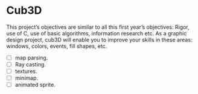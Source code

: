# Cub3D
This project’s objectives are similar to all this first year’s objectives: Rigor, use of C, use
of basic algorithms, information research etc.
As a graphic design project, cub3D will enable you to improve your skills in these
areas: windows, colors, events, fill shapes, etc.

- [ ] map parsing.
- [ ] Ray casting.
- [ ] textures.
- [ ] minimap.
- [ ] animated sprite.